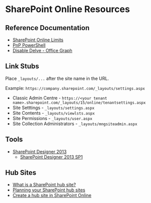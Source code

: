 # SharePoint Online Resources

## Reference Documentation

* [SharePoint Online Limits](https://docs.microsoft.com/en-us/office365/servicedescriptions/sharepoint-online-service-description/sharepoint-online-limits)
* [PnP PowerShell](https://docs.microsoft.com/en-us/powershell/sharepoint/sharepoint-pnp/sharepoint-pnp-cmdlets?view=sharepoint-ps)
* [Disable Delve - Office Graph](https://docs.microsoft.com/en-us/sharepoint/delve-for-office-365-admins)

## Link Stubs

Place `_layouts/...` after the site name in the URL.

Example: `https://company.sharepoint.com/_layouts/settings.aspx`

* Classic Admin Centre - `https://<your tenant name>.sharepoint.com/_layouts/15/online/tenantsettings.aspx`
* Site Setttings - `_layouts/settings.aspx`
* Site Contents - `_layouts/viewlsts.aspx`
* Site Permissions - `_layouts/user.aspx`
* Site Collection Administrators - `_layouts/mngsiteadmin.aspx`

## Tools

* [SharePoint Designer 2013](https://www.microsoft.com/en-au/download/details.aspx?id=35491)
  * [SharePoint Designer 2013 SP1](https://www.microsoft.com/en-us/download/details.aspx?id=42015)

## Hub Sites

* [What is a SharePoint hub site?](https://support.office.com/en-us/article/what-is-a-sharepoint-hub-site-fe26ae84-14b7-45b6-a6d1-948b3966427f)
* [Planning your SharePoint hub sites](https://docs.microsoft.com/en-us/sharepoint/planning-hub-sites)
* [Create a hub site in SharePoint Online](https://support.office.com/article/creates-a-hub-site-92bea781-15d8-4bda-805c-e441e2191ff3)
